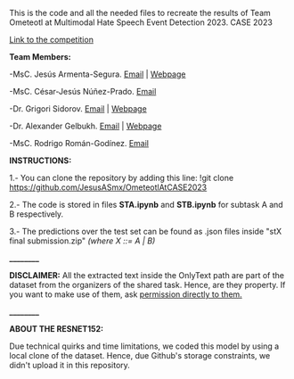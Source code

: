 This is the code and all the needed files to recreate the results of Team Ometeotl at Multimodal Hate Speech Event Detection 2023. CASE 2023

[Link to the competition](https://codalab.lisn.upsaclay.fr/competitions/13087)

**Team Members:**

-MsC. Jesús Armenta-Segura. [Email](mailto:jarmentas2022@cic.ipn.mx) | [Webpage](https://sites.google.com/view/jesusarmentasegura)

-MsC. César-Jesús Núñez-Prado. [Email](mailto:cnunezp@ipn.mx)

-Dr. Grigori Sidorov. [Email](mailto:sidorov@cic.ipn.mx) | [Webpage](https://www.cic.ipn.mx/~sidorov/)

-Dr. Alexander Gelbukh. [Email](mailto:gelbukh@cic.ipn.mx) | [Webpage](https://www.gelbukh.com/)

-MsC. Rodrigo Román-Godínez. [Email](mailto:rromang2019@cic.ipn.mx)

**INSTRUCTIONS:**

1.- You can clone the repository by adding this line: !git clone https://github.com/JesusASmx/OmeteotlAtCASE2023

2.- The code is stored in files **STA.ipynb** and **STB.ipynb** for subtask A and B respectively.

3.- The predictions over the test set can be found as .json files inside "stX final submission.zip" _(where X ::= A | B)_

**________**

**DISCLAIMER:** All the extracted text inside the OnlyText path are part of the dataset from the organizers of the shared task. Hence, are they property. If you want to make use of them, ask [permission directly to them.](https://codalab.lisn.upsaclay.fr/competitions/13087#learn_the_details-terms_and_conditions)

**________**

**ABOUT THE RESNET152:**

Due technical quirks and time limitations, we coded this model by using a local clone of the dataset. Hence, due Github's storage constraints, we didn't upload it in this repository. 
